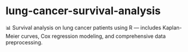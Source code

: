 # lung-cancer-survival-analysis
📊 Survival analysis on lung cancer patients using R — includes Kaplan-Meier curves, Cox regression modeling, and comprehensive data preprocessing.
